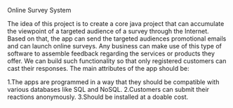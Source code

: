 Online Survey System

The idea of this project is to create a core java
project that can accumulate the viewpoint of a
targeted audience of a survey through the Internet.
Based on that, the app can send the targeted
audiences promotional emails and can launch
online surveys. Any business can make use of this
type of software to assemble feedback regarding
the services or products they offer. We can build
such functionality so that only registered
customers can cast their responses. The main
attributes of the app should be:

1.The apps are programmed in a way that they
should be compatible with various databases like
SQL and NoSQL.
2.Customers can submit their reactions
anonymously.
3.Should be installed at a doable cost.
